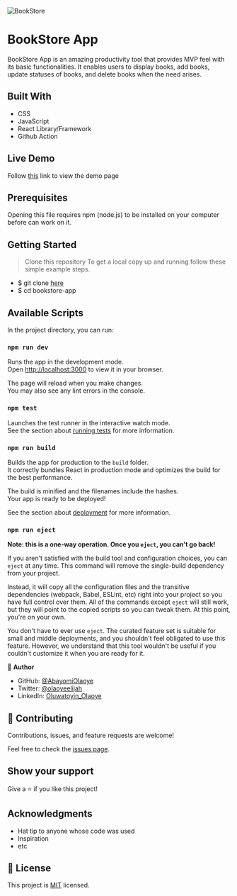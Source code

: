 ![BookStore](https://img.shields.io/badge/BooKStore-4386bf?style=for-the-badge&logo=BookStore&logoColor=white)
# BookStore App
BookStore App is an amazing productivity tool that provides MVP feel with its basic functionalities. It enables users to display books, add books, update statuses of books, and delete books when the need arises.

## Built With

- CSS
- JavaScript
- React Library/Framework
- Github Action

## Live Demo
Follow [this](https://bookrackcms.netlify.app/) link to view the demo page

## Prerequisites
 Opening this file requires npm (node.js) to be installed on your computer before can work on it.

## Getting Started
> Clone this repository
To get a local copy up and running follow these simple example steps.

- $ git clone [here](https://www.github.com/AbayomiOlaoye/bookstore-app)
- $ cd bookstore-app


## Available Scripts

In the project directory, you can run:

### `npm run dev`

Runs the app in the development mode.\
Open [http://localhost:3000](http://localhost:3000) to view it in your browser.

The page will reload when you make changes.\
You may also see any lint errors in the console.

### `npm test`

Launches the test runner in the interactive watch mode.\
See the section about [running tests](https://facebook.github.io/create-react-app/docs/running-tests) for more information.

### `npm run build`

Builds the app for production to the `build` folder.\
It correctly bundles React in production mode and optimizes the build for the best performance.

The build is minified and the filenames include the hashes.\
Your app is ready to be deployed!

See the section about [deployment](https://facebook.github.io/create-react-app/docs/deployment) for more information.

### `npm run eject`

**Note: this is a one-way operation. Once you `eject`, you can't go back!**

If you aren't satisfied with the build tool and configuration choices, you can `eject` at any time. This command will remove the single-build dependency from your project.

Instead, it will copy all the configuration files and the transitive dependencies (webpack, Babel, ESLint, etc) right into your project so you have full control over them. All of the commands except `eject` will still work, but they will point to the copied scripts so you can tweak them. At this point, you're on your own.

You don't have to ever use `eject`. The curated feature set is suitable for small and middle deployments, and you shouldn't feel obligated to use this feature. However, we understand that this tool wouldn't be useful if you couldn't customize it when you are ready for it.


👤 **Author**

- GitHub: [@AbayomiOlaoye](https://github.com/AbayomiOlaoye)
- Twitter: [@olaoyeelijah](https://twitter.com/olaoyeelijah)
- LinkedIn: [Oluwatoyin_Olaoye](https://linkedin.com/in/oluwatoyinolaoye)

## 🤝 Contributing

Contributions, issues, and feature requests are welcome!

Feel free to check the [issues page](../../issues/).

## Show your support

Give a ⭐️ if you like this project!

## Acknowledgments

- Hat tip to anyone whose code was used
- Inspiration
- etc

## 📝 License

This project is [MIT](./LICENSE) licensed.
